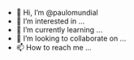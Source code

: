 - 👋 Hi, I’m @paulomundial
- 👀 I’m interested in ...
- 🌱 I’m currently learning ...
- 💞️ I’m looking to collaborate on ...
- 📫 How to reach me ...

<!---
paulomundial/paulomundial is a ✨ special ✨ repository because its `README.md` (this file) appears on your GitHub profile.
You can click the Preview link to take a look at your changes.
--->
